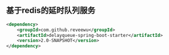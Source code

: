 基于redis的延时队列服务
---

```xml
<dependency>
    <groupId>com.github.reveewu</groupId>
    <artifactId>delayqueue-spring-boot-starter</artifactId>
    <version>2.0-SNAPSHOT</version>
</dependency>
```
